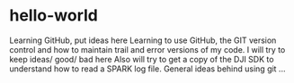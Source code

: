 # hello-world
Learning GitHub, put ideas here
Learning to use GitHub, the GIT version control and how to maintain trail and error versions of my code.
I will try to keep ideas/ good/ bad here
Also will try to get a copy of the DJI SDK to understand how to read a SPARK log file.
General ideas behind using git ...
